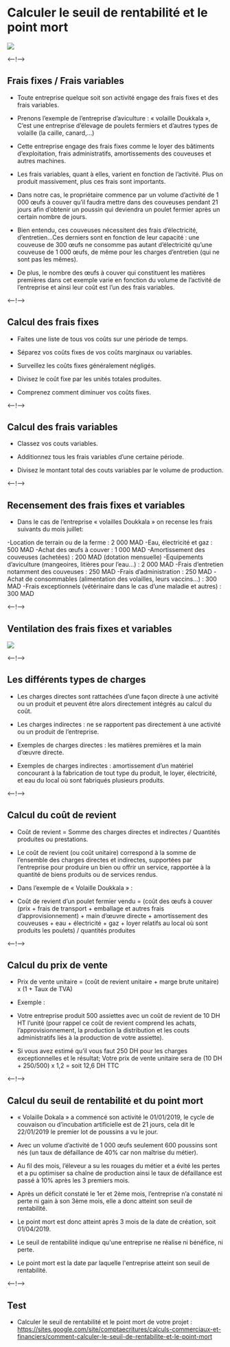 # Calculer le seuil de rentabilité et le point mort

![](http://douar.tech/dt_assets/session-2/slide-1.png)

<--!-->

## Frais fixes / Frais variables

- Toute entreprise quelque soit son activité engage des frais fixes et des frais variables.

- Prenons l’exemple de l’entreprise d’aviculture : « volaille Doukkala », C’est une entreprise d’élevage de poulets fermiers et d’autres types de volaille (la caille, canard,…)

- Cette entreprise engage des frais fixes comme le loyer des bâtiments d’exploitation, frais administratifs, amortissements des couveuses et autres machines.

- Les frais variables, quant à elles, varient en fonction de l’activité. Plus on produit massivement, plus ces frais sont importants. 

- Dans notre cas, le propriétaire commence par un volume d’activité de 1 000 œufs à couver qu’il faudra mettre dans des couveuses pendant 21 jours afin d’obtenir un poussin qui deviendra un poulet fermier après un certain nombre de jours.

- Bien entendu, ces couveuses nécessitent des frais d’électricité, d’entretien…Ces derniers sont en fonction de leur capacité : une couveuse de 300 œufs ne consomme pas autant d’électricité qu’une couveuse de 1 000 œufs, de même pour les charges d’entretien (qui ne sont pas les mêmes). 

- De plus, le nombre des œufs à couver qui constituent les matières premières dans cet exemple varie en fonction du volume de l’activité de l’entreprise et ainsi leur coût est l’un des frais variables.

<--!-->

## Calcul des frais fixes

- Faites une liste de tous vos coûts sur une période de temps.

- Séparez vos coûts fixes de vos coûts marginaux ou variables.

- Surveillez les coûts fixes généralement négligés.

-  Divisez le coût fixe par les unités totales produites.

- Comprenez comment diminuer vos coûts fixes.

<--!-->

## Calcul des frais variables

- Classez vos couts variables.

- Additionnez tous les frais variables d’une certaine période.

- Divisez le montant total des couts variables par le volume de production.

<--!-->

## Recensement des frais fixes et variables

- Dans le cas de l’entreprise « volailles Doukkala » on recense les frais suivants du mois juillet:

-Location de terrain ou de la ferme : 2 000 MAD 
-Eau, électricité et gaz : 500 MAD 
-Achat des œufs à couver : 1 000 MAD 
-Amortissement des couveuses (achetées) : 200 MAD (dotation mensuelle)
-Equipements d’aviculture (mangeoires, litières pour l’eau…) : 2 000 MAD
-Frais d’entretien notamment des couveuses : 250 MAD
-Frais d’administration : 250 MAD
-Achat de consommables (alimentation des volailles, leurs vaccins…) : 300 MAD
-Frais exceptionnels (vétérinaire dans le cas d’une maladie et autres) : 300 MAD

<--!-->

## Ventilation des frais fixes et variables

![](./assets/Ventilation_des_frais.png)

<--!-->

## Les différents types de charges

- Les charges directes sont rattachées d’une façon directe à une activité ou un produit et peuvent être alors directement intégrés au calcul du coût. 

- Les charges indirectes : ne se rapportent pas directement à une activité ou un produit de l’entreprise.  

- Exemples de charges directes : les matières premières et la main d’œuvre directe.

- Exemples de charges indirectes : amortissement d’un matériel concourant à la fabrication de tout type du produit, le loyer, électricité, et eau du local où sont fabriqués plusieurs produits.

<--!-->

## Calcul du coût de revient

- Coût de revient = Somme des charges directes et indirectes / Quantités produites ou prestations.

- Le coût de revient (ou coût unitaire) correspond à la somme de l’ensemble des charges directes et indirectes, supportées par l’entreprise pour produire un bien ou offrir un service, rapportée à la quantité de biens produits ou de services rendus.

- Dans l’exemple de « Volaille Doukkala » : 

- Coût de revient d’un poulet fermier vendu = (coût des œufs à couver (prix + frais de transport + emballage et autres frais d’approvisionnement) + main d’œuvre directe + amortissement des couveuses + eau + électricité + gaz + loyer relatifs au local où sont produits les poulets)  / quantités produites 

<--!-->

## Calcul du prix de vente

- Prix de vente unitaire = (coût de revient unitaire + marge brute unitaire) x (1 + Taux de TVA)

- Exemple : 

- Votre entreprise produit 500 assiettes avec un coût de revient de 10 DH HT l’unité (pour rappel ce coût de revient comprend les achats, l’approvisionnement, la production la distribution et les couts administratifs liés à la production de votre assiette). 

- Si vous avez estimé qu’il vous faut 250 DH pour les charges exceptionnelles et le résultat;
Votre prix de vente unitaire sera de (10 DH + 250/500) x 1,2 = soit 12,6 DH TTC

<--!-->

## Calcul du seuil de rentabilité et du point mort

- « Volaille Dokala » a commencé son activité le 01/01/2019, le cycle de couvaison ou d’incubation artificielle est de 21 jours, cela dit le 22/01/2019 le premier lot de poussins a vu le jour. 

- Avec un volume d’activité de 1 000 œufs seulement 600 poussins sont nés (un taux de défaillance de 40% car non maîtrise du métier). 

- Au fil des mois, l’éleveur a su les rouages du métier et a évité les pertes et a pu optimiser sa chaîne de production ainsi le taux de défaillance est passé à 10% après les 3 premiers mois. 

- Après un déficit constaté le 1er et 2ème mois, l’entreprise n’a constaté ni perte ni gain à son 3ème mois, elle a donc atteint son seuil de rentabilité.

- Le point mort est donc atteint après 3 mois de la date de création, soit 01/04/2019.

- Le seuil de rentabilité indique qu'une entreprise ne réalise ni bénéfice, ni perte.

- Le point mort est la date par laquelle l'entreprise atteint son seuil de rentabilité.

<--!-->

## Test

- Calculer le seuil de rentabilité et le point mort de votre projet : https://sites.google.com/site/comptaecritures/calculs-commerciaux-et-financiers/comment-calculer-le-seuil-de-rentabilite-et-le-point-mort
